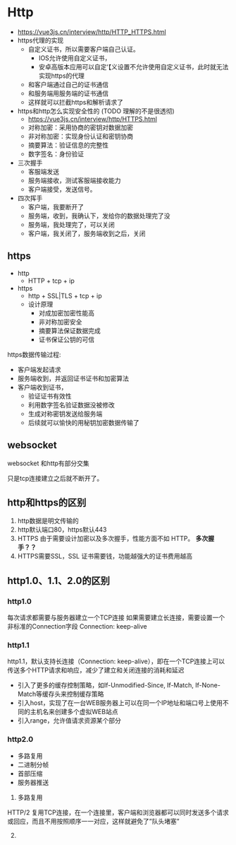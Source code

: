 # Http

- <https://vue3js.cn/interview/http/HTTP_HTTPS.html>
- https代理的实现
  - 自定义证书，所以需要客户端自己认证。
    - IOS允许使用自定义证书，
    - 安卓高版本应用可以自定‘【义设置不允许使用自定义证书，此时就无法实现https的代理
  - 和客户端通过自己的证书通信
  - 和服务端用服务端的证书通信
  - 这样就可以拦截https和解析请求了
- https和http怎么实现安全性的 (TODO 理解的不是很透彻)
  - <https://vue3js.cn/interview/http/HTTPS.html>
  - 对称加密：采用协商的密钥对数据加密
  - 非对称加密：实现身份认证和密钥协商
  - 摘要算法：验证信息的完整性
  - 数字签名：身份验证
- 三次握手
  - 客服端发送
  - 服务端接收，测试客服端接收能力
  - 客户端接受，发送信号。
- 四次挥手
  - 客户端，我要断开了
  - 服务端，收到，我确认下，发给你的数据处理完了没
  - 服务端，我处理完了，可以关闭
  - 客户端，我关闭了，服务端收到之后，关闭

## https

- http
  - HTTP + tcp + ip
- https
  - http + SSL|TLS + tcp + ip
  - 设计原理
    - 对成加密加密性能高
    - 非对称加密安全
    - 摘要算法保证数据完成
    - 证书保证公钥的可信

https数据传输过程:

- 客户端发起请求
- 服务端收到，并返回证书证书和加密算法
- 客户端收到证书，
  - 验证证书有效性
  - 利用数字签名验证数据没被修改
  - 生成对称密钥发送给服务端
  - 后续就可以愉快的用秘钥加密数据传输了

## websocket

websocket 和http有部分交集

只是tcp连接建立之后就不断开了。

## http和https的区别

1. http数据是明文传输的
2. http默认端口80，https默认443
3. HTTPS 由于需要设计加密以及多次握手，性能方面不如 HTTP。 **多次握手？？**
4. HTTPS需要SSL，SSL 证书需要钱，功能越强大的证书费用越高

## http1.0、1.1、2.0的区别

### http1.0

每次请求都需要与服务器建立一个TCP连接
如果需要建立长连接，需要设置一个非标准的Connection字段 Connection: keep-alive

### http1.1

http1.1，默认支持长连接（Connection: keep-alive），即在一个TCP连接上可以传送多个HTTP请求和响应，减少了建立和关闭连接的消耗和延迟

- 引入了更多的缓存控制策略，如If-Unmodified-Since, If-Match, If-None-Match等缓存头来控制缓存策略
- 引入host，实现了在一台WEB服务器上可以在同一个IP地址和端口号上使用不同的主机名来创建多个虚拟WEB站点
- 引入range，允许值请求资源某个部分

### http2.0

- 多路复用
- 二进制分帧
- 首部压缩
- 服务器推送

1. 多路复用

HTTP/2 复用TCP连接，在一个连接里，客户端和浏览器都可以同时发送多个请求或回应，而且不用按照顺序一一对应，这样就避免了”队头堵塞”

2.